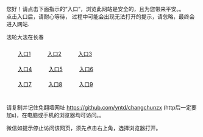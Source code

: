 您好！请点击下面指示的“入口”，浏览此网站是安全的，且为您带来平安。。 <br/>
点击入口后，请耐心等待， 过程中可能会出现无法打开的提示，请忽略，最终会进入网站. </br>

法轮大法在长春<br/>
<div style="padding:10px"><a style="margin:20px" target="_blank" href="https://d96n1xoql7vce.cloudfront.net/2Qpsp?nkdojx" id="ccLink1" rel="nofollow">入口1</a> <a target="_blank" style="margin:20px" href="https://d27ra6vt7bv27t.cloudfront.net/2Qpsp?uxstl" id="ccLink2" rel="nofollow">入口2</a> <a style="margin:20px" target="_blank" href="https://d1fdmwthlrcefn.cloudfront.net/2Qpsp?pcrglagy" id="ccLink3" rel="nofollow">入口3</a></div>

<div style="padding:10px" ><a style="margin:20px" target="_blank" href="https://d96n1xoql7vce.cloudfront.net/2Qpsp?nkdojx" id="ccLink4" rel="nofollow">入口4</a> <a style="margin:20px" href="https://d27ra6vt7bv27t.cloudfront.net/2Qpsp?uxstl" target="_blank" id="ccLink5" rel="nofollow">入口5</a> <a style="margin:20px" href="https://d1fdmwthlrcefn.cloudfront.net/2Qpsp?pcrglagy" target="_blank" id="ccLink6" rel="nofollow">入口6</a></div>

<div style="padding:10px"><a style="margin:20px" target="_blank" href="https://d96n1xoql7vce.cloudfront.net/2Qpsp?nkdojx" id="ccLink7" rel="nofollow">入口7</a> <a style="margin:20px" href="https://d27ra6vt7bv27t.cloudfront.net/2Qpsp?uxstl" target="_blank" id="ccLink8" rel="nofollow">入口8</a> <a style="margin:20px" target="_blank" href="https://d1fdmwthlrcefn.cloudfront.net/2Qpsp?pcrglagy" id="ccLink9" rel="nofollow">入口9</a></div>

<br/>



请复制并记住免翻墙网址 https://github.com/yntd/changchunzx (http后一定要加s)，在电脑或手机的浏览器均可访问。。<br/>

微信如提示停止访问该网页，须先点击右上角，选择浏览器打开。
